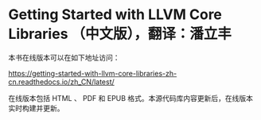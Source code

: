 # Getting Started with LLVM Core Libraries （中文版），翻译：潘立丰

本书在线版本可以在如下地址访问：

https://getting-started-with-llvm-core-libraries-zh-cn.readthedocs.io/zh_CN/latest/

在线版本包括 HTML 、 PDF 和 EPUB 格式。本源代码库内容更新后，在线版本实时构建并更新。
